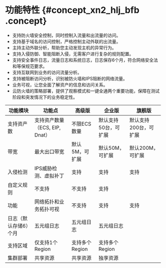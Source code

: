 # 功能特性 {#concept_xn2_hlj_bfb .concept}

-   支持防火墙安全控制，同时控制入流量和出流量的访问。
-   支持基于域名的访问控制，严格控制主动外联的出流量。
-   主持主动外联分析，帮助您主动发现主机的异常行为。
-   支持入侵防御、智能阻断入侵，无需客户进行复杂的规则配置。
-   支持安全事件日志，流量日志和系统日志，日志保存6个月，符合网络安全法和等保规范要求。
-   支持互联网到业务的访问流量分析。
-   支持被阻断访问分析，识别被防火墙和IPS阻断的网络流量。
-   业务可视，让您全面了解资产的信息和访问关系。
-   云防火墙的策略部署，提供了观察模式和一键全通两个重要功能，保障在测试阶段和突发情况下的业务稳定性。

|功能模块|功能点|高级版|企业版|旗舰版|
|----|---|---|---|---|
|支持资产数|支持资产数量（ECS, EIP, Dnat）|不限ECS数量|默认支持50台，可扩展|默认支持200台，可扩展|
|带宽|最大出口带宽|默认5M，可扩展|默认50M，可扩展|默认200M，可扩展|
|入侵检测|IPS威胁检测、虚拟补丁|支持|支持|支持|
|自定义规则|不支持|不支持|支持|
|功能|网络拓扑和业务拓扑可视|不支持|支持|支持|
|日志（默认存储6）个月|五元组日志|五元组日志|五元组日志|
|支持区域|仅支持1个 Region|支持多个 Region|支持多个 Region|
|集群部署|共享资源|共享资源|独享资源|

